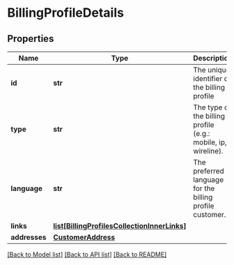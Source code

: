 # BillingProfileDetails

## Properties
Name | Type | Description | Notes
------------ | ------------- | ------------- | -------------
**id** | **str** | The unique identifier of the billing profile | 
**type** | **str** | The type of the billing profile (e.g.: mobile, ip, wireline). | 
**language** | **str** | The preferred language for the billing profile customer. | [optional] 
**links** | [**list[BillingProfilesCollectionInnerLinks]**](BillingProfilesCollectionInnerLinks.md) |  | 
**addresses** | [**CustomerAddress**](CustomerAddress.md) |  | 

[[Back to Model list]](../README.md#documentation-for-models) [[Back to API list]](../README.md#documentation-for-api-endpoints) [[Back to README]](../README.md)


